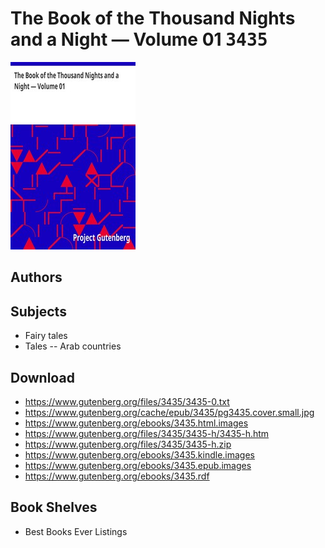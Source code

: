 # The Book of the Thousand Nights and a Night — Volume 01 <kbd>3435</kbd>

![](./cover.medium.jpg "")

## Authors



## Subjects


 - Fairy tales
 - Tales -- Arab countries

## Download


 - https://www.gutenberg.org/files/3435/3435-0.txt
 - https://www.gutenberg.org/cache/epub/3435/pg3435.cover.small.jpg
 - https://www.gutenberg.org/ebooks/3435.html.images
 - https://www.gutenberg.org/files/3435/3435-h/3435-h.htm
 - https://www.gutenberg.org/files/3435/3435-h.zip
 - https://www.gutenberg.org/ebooks/3435.kindle.images
 - https://www.gutenberg.org/ebooks/3435.epub.images
 - https://www.gutenberg.org/ebooks/3435.rdf

## Book Shelves


 - Best Books Ever Listings
